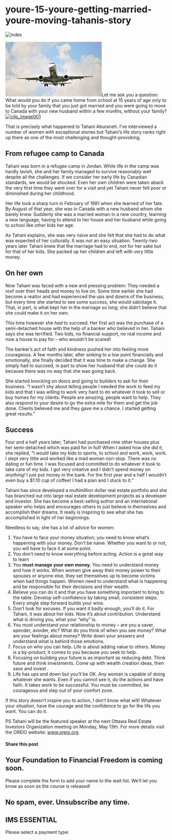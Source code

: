 # youre-15-youre-getting-married-youre-moving-tahanis-story
![index](https://yourfinanciallaunchpad.com/wp-content/uploads/elementor/thumbs/index-qdc6cqrbkvkqbvm1juw1iusf84sbync09asazw9q4o.png "index")

![index](attachments/index.png)Let me ask you a question: What would you do if you came home from school at 15 years of age only to be told by your family that you just got married and you were going to move to Canada with your new husband within a few months, without your family?[![clip_image001](http://yflmainprod.wpengine.com/wp-content/uploads/2013/05/clip_image001_thumb.gif "clip_image001")](attachments/clip_image001.gif)

That is precisely what happened to Tahani Aburaneh. I’ve interviewed a number of women with exceptional stories but Tahani’s life story ranks right up there as one of the most challenging and thought-provoking.

## From refugee camp to Canada

Tahani was born in a refugee camp in Jordan. While life in the camp was hardly lavish, she and her family managed to survive reasonably well despite all the challenges. If we consider her early life by Canadian standards, we would be shocked. Even her own children were taken aback the very first time they went over for a visit and yet Tahani never felt poor or diminished during her childhood.

Her life took a sharp turn in February of 1981 when she learned of her fate. By August of that year, she was in Canada with a new husband whom she barely knew. Suddenly she was a married woman in a new country, learning a new language, having to attend to her house and her husband while going to school like other kids her age.

As Tahani explains, she was very naive and she felt that she had to do what was expected of her culturally. It was not an easy situation. Twenty-two years later Tahani knew that the marriage had to end, not for her sake but for that of her kids. She packed up her children and left with very little money.

## On her own

Now Tahani was faced with a new and pressing problem: They needed a roof over their heads and money to live on. Some time earlier she had become a realtor and had experienced the ups and downs of the business, but every time she started to see some success, she would sabotage it. That, in part, is what kept her in the marriage so long; she didn’t believe that she could make it on her own.

This time however she *had* to succeed. Her first act was the purchase of a semi-detached house with the help of a banker who believed in her. Tahani says she was terrified. Two kids, no financial support, no real income and now a house to pay for – who wouldn’t be scared!

The banker’s act of faith and kindness pushed her into feeling more courageous. A few months later, after sinking to a low point financially and emotionally, she finally decided that it was time to make a change. She simply had to succeed, in part to show her husband that she could do it because there was no way that she was going back.

She started knocking on doors and going to builders to ask for their business. “I wasn’t shy about telling people I needed the work to feed my kids and that I was willing to work very hard to do whatever it took to sell or buy homes for my clients. People are amazing, people want to help. They also respond to your desire to go the extra mile for them and get the job done. Clients believed me and they gave me a chance. I started getting great results.”

## Success

Four and a half years later, Tahani had purchased nine other houses plus her semi-detached which was paid for in full! When I asked how she did it, she replied, “I would take my kids to sports, to school and work, work, work. I slept very little and worked like a mad woman non-stop. There was no dating or fun time. I was focused and committed to do whatever it took to take care of my kids. I got very creative and I didn’t spend money on *anything!* I just put money in the bank. For the first year and a half I wouldn’t even buy a $1.10 cup of coffee! I had a plan and I stuck to it.”

Tahani has since developed a multimillion dollar real estate portfolio and she has branched out into large real estate development projects as a developer and investor. She has become a best-selling author and an international speaker who helps and encourages others to just believe in themselves and accomplish their dreams. It really is inspiring to see what she has accomplished in light of her beginnings.

Needless to say, she has a lot of advice for women:

1. You have to face your money situation; you need to know what’s happening with your money. Don’t be naive. Whether you want to or not, you will have to face it at some point.
2. You don’t need to know everything before acting. Action is a great way to learn
3. You **must** **manage your own money.** You need to understand money and how it works. When women give away their money power to their spouses or anyone else, they set themselves up to become victims when bad things happen. Women need to understand what is happening and be responsible for their decisions and their wealth.
4. Believe you can do it and that you have something important to bring to the table. Develop self-confidence by taking small, consistent steps. Every single step forward builds your wins.
5. Don’t look for excuses. If you want it badly enough, you’ll do it. For Tahani, it was about her kids. Now it’s about contribution. Understand what is driving you, what your “why” is.
6. You must understand your relationship to money – are you a saver, spender, avoider, etc? What do you think of when you see money? What are your feelings about money? Write down your answers and understand what is behind those emotions.
7. Focus on who you can help. Life is about adding value to others. Money is a by-product; it comes to you because you seek to help.
8. Focusing on building your future is as important as reducing debt. Think future and think investments. Come up with wealth creation ideas, then save and invest .
9. Life has ups and down but you’ll be OK. Any woman is capable of doing whatever she wants. Even if you cannot see it, do the actions and have faith. It takes work to be successful. You must be committed, be courageous and step out of your comfort zone.

If this story doesn’t inspire you to action, I don’t know what will! Whatever your situation, have the courage and the confidence to go for the life you want. You can do it.

PS Tahani will be the featured speaker at the next Ottawa Real Estate Investors Organization meeting on Monday, May 13th. For more details visit the OREIO website: www.oreio.org.

#### Share this post

## Your Foundation to Financial Freedom is coming soon.

Please complete the form to add your name to the wait list. We’ll let you know as soon as the course is released!

## No spam, ever. Unsubscribe any time.

## IMS ESSENTIAL

Please select a payment type: